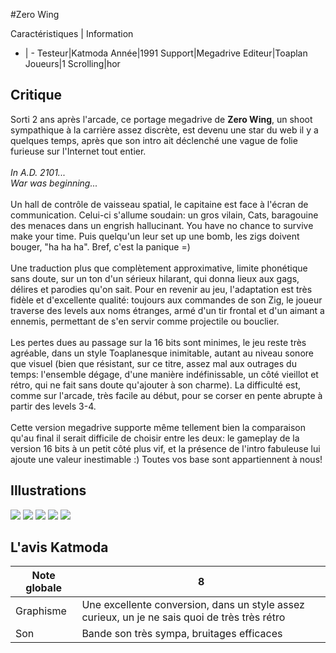 #Zero Wing

Caractéristiques | Information
- | -
Testeur|Katmoda
Année|1991
Support|Megadrive
Editeur|Toaplan
Joueurs|1
Scrolling|hor

## Critique
Sorti 2 ans après l'arcade, ce portage megadrive de <b>Zero Wing</b>, un shoot sympathique à la carrière assez discrète, est devenu une star du web il y a quelques temps, après que son intro ait déclenché une vague de folie furieuse sur l'Internet tout entier.<br/><br/><i>In A.D. 2101...<br/>War was beginning...</i><br/><br/>Un hall de contrôle de vaisseau spatial, le capitaine est face à l'écran de communication. Celui-ci s'allume soudain: un gros vilain, Cats, baragouine des menaces dans un engrish hallucinant. You have no chance to survive make your time. Puis quelqu'un leur set up une bomb, les zigs doivent bouger, "ha ha ha". Bref, c'est la panique =)<br/><br/>Une traduction plus que complètement approximative, limite phonétique sans doute, sur un ton d'un sérieux hilarant, qui donna lieux aux gags, délires et parodies qu'on sait. Pour en revenir au jeu, l'adaptation est très fidèle et d'excellente qualité: toujours aux commandes de son Zig, le joueur traverse des levels aux noms étranges, armé d'un tir frontal et d'un aimant a ennemis, permettant de s'en servir comme projectile ou bouclier.<br/><br/>Les pertes dues au passage sur la 16 bits sont minimes, le jeu reste très agréable, dans un style Toaplanesque inimitable, autant au niveau sonore que visuel (bien que résistant, sur ce titre, assez mal aux outrages du temps: l'ensemble dégage, d'une manière indéfinissable, un côté vieillot et rétro, qui ne fait sans doute qu'ajouter à son charme). La difficulté est, comme sur l'arcade, très facile au début, pour se corser en pente abrupte à partir des levels 3-4.<br/><br/>Cette version megadrive supporte même tellement bien la comparaison qu'au final il serait difficile de choisir entre les deux: le gameplay de la version 16 bits à un petit côté plus vif, et la présence de l'intro fabuleuse lui ajoute une valeur inestimable :) Toutes vos base sont appartiennent à nous!<br/>

## Illustrations
![](http://www.shmup.com/images/thumbs/img_fiche_1_418.gif)
![](http://www.shmup.com/images/thumbs/img_fiche_2_418.jpg)
![](http://www.shmup.com/images/thumbs/img_fiche_3_418.gif)
![](http://www.shmup.com/images/thumbs/)
![](http://www.shmup.com/images/thumbs/)

## L'avis Katmoda
Note globale|8
-|-
Graphisme|Une excellente conversion, dans un style assez curieux, un je ne sais quoi de très très rétro
Son|Bande son très sympa, bruitages efficaces
